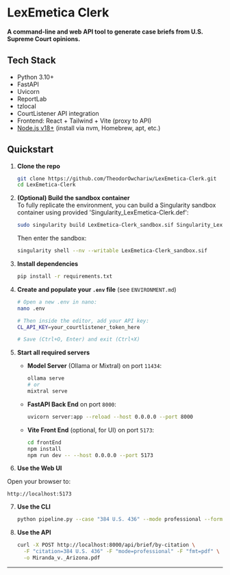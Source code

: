 # LexEmetica Clerk

**A command-line and web API tool to generate case briefs from U.S. Supreme Court opinions.**

## Tech Stack

- Python 3.10+
- FastAPI
- Uvicorn
- ReportLab
- tzlocal
- CourtListener API integration
- Frontend: React + Tailwind + Vite (proxy to API)
- [Node.js v18+](https://nodejs.org/) (install via nvm, Homebrew, apt, etc.)

## Quickstart

1. **Clone the repo**

   ```bash
   git clone https://github.com/TheodorOwchariw/LexEmetica-Clerk.git
   cd LexEmetica-Clerk
   ```

2. **(Optional) Build the sandbox container**\
   To fully replicate the environment, you can build a Singularity sandbox container using provided 'Singularity_LexEmetica-Clerk.def':

   ```bash
   sudo singularity build LexEmetica-Clerk_sandbox.sif Singularity_LexEmetica-Clerk.def
   ```

   Then enter the sandbox:

   ```bash
   singularity shell --nv --writable LexEmetica-Clerk_sandbox.sif
   ```

3. **Install dependencies**

   ```bash
   pip install -r requirements.txt
   ```

 4. **Create and populate your `.env` file** (see `ENVIRONMENT.md`)

    ```bash
    # Open a new .env in nano:
    nano .env

    # Then inside the editor, add your API key:
    CL_API_KEY=your_courtlistener_token_here

    # Save (Ctrl+O, Enter) and exit (Ctrl+X)
    ```

5. **Start all required servers**

   - **Model Server** (Ollama or Mixtral) on port `11434`:
     ```bash
     ollama serve
     # or
     mixtral serve
     ```
   - **FastAPI Back End** on port `8000`:
     ```bash
     uvicorn server:app --reload --host 0.0.0.0 --port 8000
     ```
   - **Vite Front End** (optional, for UI) on port `5173`:
     ```bash
     cd frontEnd
     npm install
     npm run dev -- --host 0.0.0.0 --port 5173
     ```

6. **Use the Web UI**

Open your browser to:

```
http://localhost:5173
```

7. **Use the CLI**

   ```bash
   python pipeline.py --case "384 U.S. 436" --mode professional --format pdf
   ```

8. **Use the API**

   ```bash
   curl -X POST http://localhost:8000/api/brief/by-citation \
     -F "citation=384 U.S. 436" -F "mode=professional" -F "fmt=pdf" \
     -o Miranda_v._Arizona.pdf
   ```

---